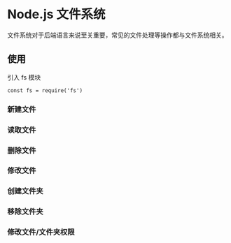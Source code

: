 # Node.js 文件系统
文件系统对于后端语言来说至关重要，常见的文件处理等操作都与文件系统相关。
## 使用
引入 fs 模块
```
const fs = require('fs')
```
### 新建文件
### 读取文件
### 删除文件
### 修改文件
### 创建文件夹
### 移除文件夹
### 修改文件/文件夹权限

